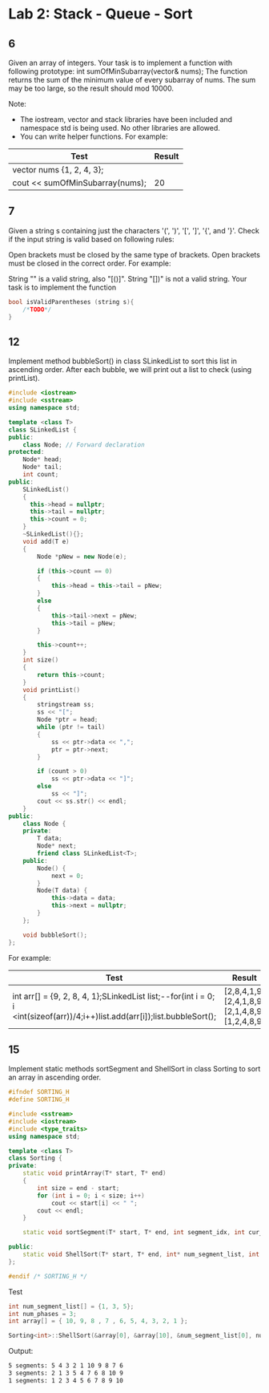 # Lab 2: Stack - Queue - Sort
## 6
Given an array of integers.
Your task is to implement a function with following prototype:
int sumOfMinSubarray(vector<int>& nums);
The function returns the sum of the minimum value of every subarray of nums. The sum may be too large, so the result should mod 10000.

Note:
- The iostream, vector and stack libraries have been included and namespace std is being used. No other libraries are allowed.
- You can write helper functions.
For example:

|Test|	Result|
|------|------|
|vector<int> nums {1, 2, 4, 3};
cout << sumOfMinSubarray(nums);|20|


## 7
Given a string s containing just the characters '(', ')', '[', ']', '{', and '}'. Check if the input string is valid based on following rules:

Open brackets must be closed by the same type of brackets.
Open brackets must be closed in the correct order.
For example:

String "[]()" is a valid string, also "[()]".
String "[])" is not a valid string.
Your task is to implement the function
```cpp
bool isValidParentheses (string s){
    /*TODO*/
}
```


## 12
Implement method bubbleSort() in class SLinkedList to sort this list in ascending order. After each bubble, we will print out a list to check (using printList). 
```cpp
#include <iostream>
#include <sstream>
using namespace std;

template <class T>
class SLinkedList {
public:
    class Node; // Forward declaration
protected:
    Node* head;
    Node* tail;
    int count;
public:
    SLinkedList()
    {
      this->head = nullptr;
      this->tail = nullptr;
      this->count = 0;
    }
    ~SLinkedList(){};
    void add(T e)
    {
        Node *pNew = new Node(e);

        if (this->count == 0)
        {
            this->head = this->tail = pNew;
        }
        else
        {
            this->tail->next = pNew;
            this->tail = pNew;
        }

        this->count++;
    }
    int size()
    {
        return this->count;
    }
    void printList()
    {
        stringstream ss;
        ss << "[";
        Node *ptr = head;
        while (ptr != tail)
        {
            ss << ptr->data << ",";
            ptr = ptr->next;
        }

        if (count > 0)
            ss << ptr->data << "]";
        else
            ss << "]";
        cout << ss.str() << endl;
    }
public:
    class Node {
    private:
        T data;
        Node* next;
        friend class SLinkedList<T>;
    public:
        Node() {
            next = 0;
        }
        Node(T data) {
            this->data = data;
            this->next = nullptr;
        }
    };

    void bubbleSort();
};
```
For example:

|Test	|Result|
|--------------------------|--------------------|
|int arr[] = {9, 2, 8, 4, 1};SLinkedList<int> list;--for(int i = 0; i <int(sizeof(arr))/4;i++)list.add(arr[i]);list.bubbleSort();|[2,8,4,1,9][2,4,1,8,9][2,1,4,8,9][1,2,4,8,9]|


## 15
Implement static methods sortSegment and ShellSort in class Sorting to sort an array in ascending order. 

```cpp
#ifndef SORTING_H
#define SORTING_H

#include <sstream>
#include <iostream>
#include <type_traits>
using namespace std;

template <class T>
class Sorting {
private:
    static void printArray(T* start, T* end)
    {
        int size = end - start;
        for (int i = 0; i < size; i++)
            cout << start[i] << " ";
        cout << endl;
    }

    static void sortSegment(T* start, T* end, int segment_idx, int cur_segment_total) ;

public:
    static void ShellSort(T* start, T* end, int* num_segment_list, int num_phases) ;
};

#endif /* SORTING_H */
```


Test
```cpp
int num_segment_list[] = {1, 3, 5};
int num_phases = 3;
int array[] = { 10, 9, 8 , 7 , 6, 5, 4, 3, 2, 1 };

Sorting<int>::ShellSort(&array[0], &array[10], &num_segment_list[0], num_phases);
```
Output:
```bash
5 segments: 5 4 3 2 1 10 9 8 7 6
3 segments: 2 1 3 5 4 7 6 8 10 9
1 segments: 1 2 3 4 5 6 7 8 9 10
```



